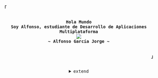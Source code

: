 
<!-- Inspiration: https://github.com/owl4ce -->

<!-- Profile -->
<p align="left"><strong><samp>「</samp></strong></p>
    <p align="center">
      <samp><br>
            <b>
            Hola Mundo
        <br>
            Soy Alfonso, estudiante de Desarrollo de Aplicaciones Multiplataforma
            </b>
        <br>
          <b>
         <img src="https://readme-typing-svg.herokuapp.com?font=Inconsolata&size=17&color=68DDFFFD&lines=Si+no+puedes+sobresalir+con+talento%2C;triunfa+con+esfuerzo.">
          </b>
          <br>
            <b>
            ~ Alfonso García Jorge ~
            </b>
        <br>
      </samp><br>
    </p>
<p align="right"><strong><samp>」</samp></strong></p>

<br>

<details align="center">
    
<summary><samp>extend</samp></summary>

<h2></h2><br>

<!-- RSS-->
<p align="center">
    <samp>
      <p>RSS</p>
  <a href="https://twitter.com/alfonsogarciaj" target="blank"><img align="center" src="https://raw.githubusercontent.com/rahuldkjain/github-profile-readme-generator/master/src/images/icons/Social/twitter.svg" alt="alfonsogarciaj" height="30" width="40" /></a>
<a href="https://instagram.com/alfonsogarciaj" target="blank"><img align="center" src="https://raw.githubusercontent.com/rahuldkjain/github-profile-readme-generator/master/src/images/icons/Social/instagram.svg" alt="alfonsogarciaj" height="30" width="40" /></a>
  <br>

<!-- Contact Me -->
<p align="center">
    <samp>
      <p>Contacte conmigo</p>
      <a href="mailto:alfonsogjorge@gmail.com" target="_blank"><img alt="Gmail" src="https://img.shields.io/badge/Gmail-D14836?style=for-the-badge&logo=gmail&logoColor=white"></a></a>
  <br>

<p align="center">
    <samp>
      <p>Estudios</p>
       
- [ ] Desarrollo de Aplicaciones Multiplataforma // This is pending
- [ ] Curso Ciberseguridad // This is pending
        
  <br>
</p>
